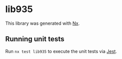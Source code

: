 # lib935

This library was generated with [Nx](https://nx.dev).

## Running unit tests

Run `nx test lib935` to execute the unit tests via [Jest](https://jestjs.io).
